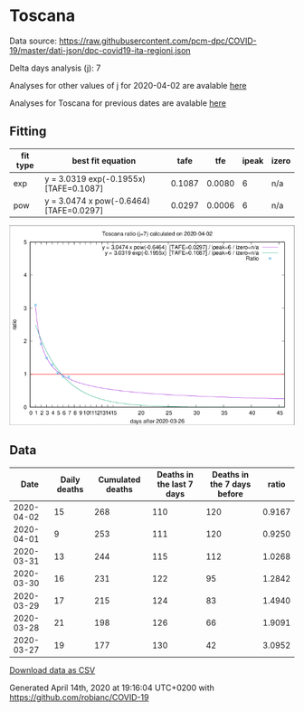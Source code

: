# Toscana

Data source: https://raw.githubusercontent.com/pcm-dpc/COVID-19/master/dati-json/dpc-covid19-ita-regioni.json

Delta days analysis (j): 7

Analyses for other values of j for 2020-04-02 are avalable [here](../2020-04-02/README.md)

Analyses for Toscana for previous dates are avalable [here](../README.md)

## Fitting 
|fit type|best fit equation|tafe|tfe|ipeak|izero|
|-------|-----|--------|------|---|---|
|exp|y = 3.0319 exp(-0.1955x)  [TAFE=0.1087]|0.1087|0.0080|6|n/a|
|pow|y = 3.0474 x pow(-0.6464)  [TAFE=0.0297]|0.0297|0.0006|6|n/a|

![Plot](COVID-19_toscana_j7_2020-04-02.png)

## Data
|Date|Daily deaths|Cumulated deaths|Deaths in the last 7 days|Deaths in the 7 days before|ratio|
|----|----------|-----------|-------|--------------------|-----|
|2020-04-02|15|268|110|120|0.9167|
|2020-04-01|9|253|111|120|0.9250|
|2020-03-31|13|244|115|112|1.0268|
|2020-03-30|16|231|122|95|1.2842|
|2020-03-29|17|215|124|83|1.4940|
|2020-03-28|21|198|126|66|1.9091|
|2020-03-27|19|177|130|42|3.0952|

[Download data as CSV](COVID-19_toscana_j7_2020-04-02.csv)

Generated April 14th, 2020 at 19:16:04 UTC+0200 with https://github.com/robianc/COVID-19
